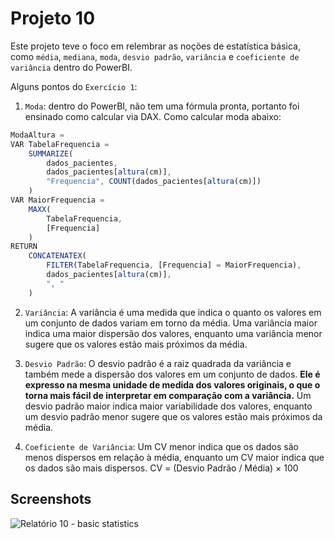 # Projeto 10

Este projeto teve o foco em relembrar as noções de estatística básica, como ```média```, ```mediana```, ```moda```, ```desvio padrão```, ```variância``` e ```coeficiente de variância``` dentro do PowerBI.

Alguns pontos do ```Exercício 1```:

1. ```Moda```: dentro do PowerBI, não tem uma fórmula pronta, portanto foi ensinado como calcular via DAX. Como calcular moda abaixo:
~~~javascript
ModaAltura = 
VAR TabelaFrequencia =
    SUMMARIZE(
        dados_pacientes,
        dados_pacientes[altura(cm)],
        "Frequencia", COUNT(dados_pacientes[altura(cm)])
    )
VAR MaiorFrequencia =
    MAXX(
        TabelaFrequencia,
        [Frequencia]
    )
RETURN
    CONCATENATEX(
        FILTER(TabelaFrequencia, [Frequencia] = MaiorFrequencia),
        dados_pacientes[altura(cm)],
        ", "
    )
~~~

2.  ```Variância```: A variância é uma medida que indica o quanto os valores em um conjunto de dados variam  em  torno  da  média.  Uma  variância  maior  indica  uma  maior  dispersão  dos  valores, enquanto uma variância menor sugere que os valores estão mais próximos da média.

3. ```Desvio Padrão```: O desvio padrão é a raiz quadrada da variância e também mede a dispersão dos valores em um conjunto de dados. **Ele é expresso na mesma unidade de medida dos valores originais, o que o torna mais fácil de interpretar em comparação com a variância.** Um desvio padrão maior indica maior variabilidade dos valores, enquanto um desvio padrão menor sugere que os valores estão mais próximos da média. 

4. ```Coeficiente de Variância```: Um CV menor indica que os dados são menos dispersos em relação à média, enquanto um CV maior indica que os dados são mais dispersos. CV = (Desvio Padrão / Média) × 100



## Screenshots

![Relatório 10 - basic statistics]()
